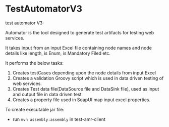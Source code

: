# TestAutomatorV3
test automator V3:



Automator is the tool designed to generate test artifacts for testing web services.
 
It takes input from an input Excel file containing node names
and node details like length, is Enum, is Mandatory Filed etc.
 
It performs the below tasks:
1. Creates testCases depending upon the node details from input Excel
2. Creates a validation Groovy script which is used in data driven testing of web services.
3. Creates Test data file(DataSource file and DataSink file), used as input and output file in data driven test
4. Creates a property file used in SoapUI map input excel properties.



To create executable jar file:
- run `mvn assembly:assembly` in test-amr-client
